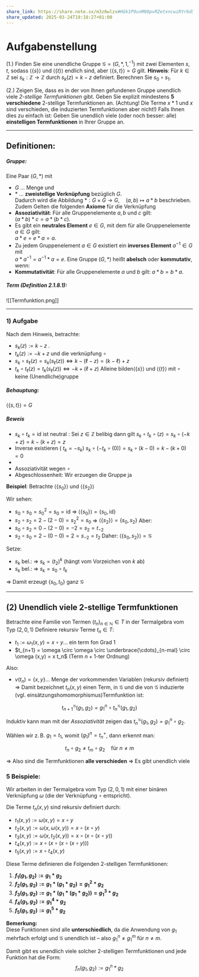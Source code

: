 ```yaml
---
share_link: https://share.note.sx/m3z6wlzx#HGk1P9unM80pvRZetxncwiRYr6d50/S2bJHCSNJu9M8
share_updated: 2025-03-24T19:18:27+01:00
---
```

# Aufgabenstellung

(1.) Finden Sie eine unendliche Gruppe $\mathcal{G} = (G, *, 1, ^{-1})$ mit zwei Elementen $s, t$, sodass $\langle \{s\} \rangle$ und $\langle \{t\} \rangle$ endlich sind, aber $\langle \{s,t\} \rangle = G$ gilt. 
	**Hinweis**: Für $k \in \mathbb{Z}$ sei $s_k: \mathbb{Z} \to \mathbb{Z}$ durch $s_k(z) = k - z$ definiert. Berechnen Sie $s_0 \circ s_1$.

(2.) Zeigen Sie, dass es in der von Ihnen gefundenen Gruppe unendlich viele *2-stellige Termfunktionen* gibt. Geben Sie explizit mindestens **5 verschiedene** 2-stellige Termfunktionen an. 
	(Achtung! Die Terme $x * 1$ und $x$ sind verschieden, die induzierten Termfunktionen aber nicht!) Falls Ihnen dies zu einfach ist: Geben Sie unendlich viele (oder noch besser: alle) **einstelligen Termfunktionen** in Ihrer Gruppe an.

----
## Definitionen:

##### Gruppe:
Eine Paar $(G, *)$ mit
- $G$ $\dots$ Menge und 
- $*$ $\dots$  **zweistellige Verknüpfung** bezüglich $G$.  
Dadurch wird die Abbildung $*: G \times G \to G, \quad (a, b) \mapsto a * b$ 
beschrieben. Zudem Gelten die folgenden **Axiome** für die Verknüpfung
- **Assoziativität**: Für alle Gruppenelemente $a, b$ und $c$ gilt:  
  $(a * b) * c = a * (b * c).$
- Es gibt ein **neutrales Element** $e \in G$, mit dem für alle Gruppenelemente $a \in G$ gilt:  
   $a * e = e * a = a.$
- Zu jedem Gruppenelement $a \in G$ existiert ein **inverses Element** $a^{-1} \in G$ mit  
  $a * a^{-1} = a^{-1} * a = e.$
Eine Gruppe $(G, *)$ heißt **abelsch** oder **kommutativ**, wenn:
- **Kommutativität**: Für alle Gruppenelemente $a$ und $b$ gilt:  $a * b = b * a.$

##### Term (Definition 2.1.8.1):
![[Termfunktion.png]]

---
### 1) Aufgabe 

Nach dem Hinweis, betrachte:
- $s_k(z) := k - z$ .
- $t_{k}(z) := - k+z$
und die verknüpfung $\circ$ 
-  $s_k \circ s_\ell(z) = s_k(s_\ell(z)) \Leftrightarrow  k - ( \ell - z ) = (k - \ell) + z$
-  $t_k \circ t_\ell(z) = t_k(s_\ell(z)) \Leftrightarrow  -k + ( \ell+ z )$
Alleine bilden$\langle \{s\} \rangle$ und $\langle \{t\} \rangle$ mit $\circ$ keine (Unendliche)gruppe
##### Behauptung: 
$\langle \{s,t\} \rangle = G$
##### Beweis

- $s_k \circ t_k = \text{id}$ ist neutral :
	Sei $z\in \mathbb{Z}$ belibig dann gilt $s_k \circ t_k \circ (z) = s_{k} \circ (-k +z) = k - (k+z) = z$
- Inverse existieren ( $t_{k} = -s_{k}$)
	$s_k \circ (-t_k \circ (0)) = s_{k} \circ (k - 0) = k - (k + 0) = 0$
- 
- Assoziativität wegen $\circ$  
- Abgeschlossenheit: 
	Wir erzuegen die Gruppe ja 

**Beispiel**: Betrachte $\langle \{s_0\} \rangle$ und $\langle \{s_2\} \rangle$

Wir sehen:
- $s_0 \circ s_0 = s_0^2 = s_{0} = \text{id}$   ⇒ $\langle \{s_0\} \rangle = \{s_0, \text{id} \}$  
- $s_2 \circ s_2 = 2 -(2-0) =  s_2^2 = s_0$ ⇒ $\langle \{s_2\} \rangle = \{s_0, s_2\}$
Aber:
- $s_0 \circ s_2 = 0 - (2 - 0) = -2 = s_{2} =t_{-2}$  
- $s_2 \circ s_0 = 2-(0-0) = 2 = s_{-2}= t_{2}$
Daher: $\langle \{s_0, s_2\} \rangle = \mathcal{G}$

Setze:
- $s_k$ bel.: ⇒ $s_k = (t_2)^k$ (hängt vom Vorzeichen von $k$ ab)  
- $s_k$ bel.: ⇒ $s_k = s_0 \circ t_k$

⇒ Damit erzeugt $\{s_0, t_{0}\}$ ganz $\mathcal{G}$

---

## (2) Unendlich viele 2-stellige Termfunktionen

Betrachte eine Familie von Termen $(t_n)_{n \in \mathbb{N}} \in T$ in der Termalgebra vom Typ $(2, 0, 1)$
Definiere rekursiv Terme $t_n \in T$:
- $t_1 := \omega_{1}(x,y) = x \circ y \dots$ ein term fon Grad 1
- $t_{n+1} = \omega \circ \omega \circ \underbrace{\cdots}_{n-mal} \circ \omega (x,y) = x t_n$ (Term $n+1$-ter Ordnung)

Also:
- $v(t_n) = \{x, y\} \dots$ Menge der vorkommenden Variablen (rekursiv definiert)  
⇒ Damit bezeichnet $t_n(x, y)$ einen Term, in $\mathcal{G}$ und die von $\mathcal{G}$ induzierte (vgl. einsätzungshomomorphismus)Termfunktion ist:

$$t_{n+1}^\mathcal{G}(g_1, g_2) = g_1^n \circ t_{n}^{\mathcal{G}}(g_{1}, g_2)$$

Induktiv kann man mit der *Assoziativität* zeigen das $t^{\mathcal{G}}_{n}(g_{1}, g_{2}) = g_{1}^n \circ g_{2}$.

Wählen wir z. B. $g_1 = t_1$, womit $(g_1)^n = t_n^+$, dann erkennt man:

$$t_n \circ g_2 \neq t_m \circ g_2 \quad \text{für } n \neq m
$$

⇒ Also sind die Termfunktionen **alle verschieden**
⇒ Es gibt unendlich viele

### 5 Beispiele: 

Wir arbeiten in der Termalgebra vom Typ $(2, 0, 1)$ mit einer binären Verknüpfung $\omega$ (die der Verknüpfung $\circ$ entspricht).

Die Terme $t_n(x, y)$ sind rekursiv definiert durch:

- $t_1(x, y) := \omega(x, y) = x \circ y$
- $t_2(x, y) := \omega(x, \omega(x, y)) = x \circ (x \circ y)$
- $t_3(x, y) := \omega(x, t_2(x, y)) = x \circ (x \circ (x \circ y))$
- $t_4(x, y) := x \circ (x \circ (x \circ (x \circ y)))$
- $t_5(x, y) := x \circ t_4(x, y)$

Diese Terme definieren die Folgenden 2-stelligen Termfunktionen:

1. **$f_1(g_1, g_2) := g_1 * g_2$**
2. **$f_2(g_1, g_2) := g_1 * (g_1 * g_2) = g_1^2 * g_2$**
3. **$f_3(g_1, g_2) := g_1 * (g_1 * (g_1 * g_2)) = g_1^3 * g_2$**
4. **$f_4(g_1, g_2) := g_1^4 * g_2$**
5. **$f_5(g_1, g_2) := g_1^5 * g_2$**

**Bemerkung:**  
Diese Funktionen sind alle **unterschiedlich**, da die Anwendung von $g_1$ mehrfach erfolgt und $\mathcal{G}$ unendlich ist – also $g_1^n \neq g_1^m$ für $n \neq m$.

Damit gibt es unendlich viele solcher 2-stelligen Termfunktionen und jede Funktion hat die Form: $$f_n(g_1, g_2) := g_1^n * g_2$$